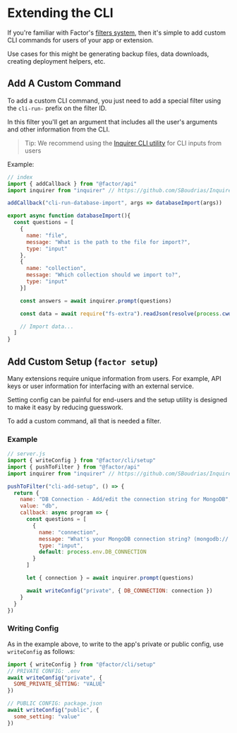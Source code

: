 # Extending the CLI

If you're familiar with Factor's [filters system](./filters-callbacks-events), then it's simple to add custom CLI commands for users of your app or extension.

Use cases for this might be generating backup files, data downloads, creating deployment helpers, etc.

## Add A Custom Command

To add a custom CLI command, you just need to add a special filter using the `cli-run-` prefix on the filter ID.

In this filter you'll get an argument that includes all the user's arguments and other information from the CLI.

> Tip: We recommend using the [Inquirer CLI utility](https://github.com/SBoudrias/Inquirer.js) for CLI inputs from users

Example:

```javascript
// index
import { addCallback } from "@factor/api"
import inquirer from "inquirer" // https://github.com/SBoudrias/Inquirer.js

addCallback("cli-run-database-import", args => databaseImport(args))

export async function databaseImport(){
  const questions = [
    {
      name: "file",
      message: "What is the path to the file for import?",
      type: "input"
    },
    {
      name: "collection",
      message: "Which collection should we import to?",
      type: "input"
    }]

    const answers = await inquirer.prompt(questions)

    const data = await require("fs-extra").readJson(resolve(process.cwd(), answers.file))

    // Import data...
  ]
}
```

## Add Custom Setup (`factor setup`)

Many extensions require unique information from users. For example, API keys or user information for interfacing with an external service.

Setting config can be painful for end-users and the setup utility is designed to make it easy by reducing guesswork.

To add a custom command, all that is needed a filter.

### Example

```js
// server.js
import { writeConfig } from "@factor/cli/setup"
import { pushToFilter } from "@factor/api"
import inquirer from "inquirer" // https://github.com/SBoudrias/Inquirer.js

pushToFilter("cli-add-setup", () => {
  return {
    name: "DB Connection - Add/edit the connection string for MongoDB",
    value: "db",
    callback: async program => {
      const questions = [
        {
          name: "connection",
          message: "What's your MongoDB connection string? (mongodb://...)",
          type: "input",
          default: process.env.DB_CONNECTION
        }
      ]

      let { connection } = await inquirer.prompt(questions)

      await writeConfig("private", { DB_CONNECTION: connection })
    }
  }
})
```

### Writing Config

As in the example above, to write to the app's private or public config, use `writeConfig` as follows:

```js
import { writeConfig } from "@factor/cli/setup"
// PRIVATE CONFIG: .env
await writeConfig("private", {
  SOME_PRIVATE_SETTING: "VALUE"
})

// PUBLIC CONFIG: package.json
await writeConfig("public", {
  some_setting: "value"
})
```
